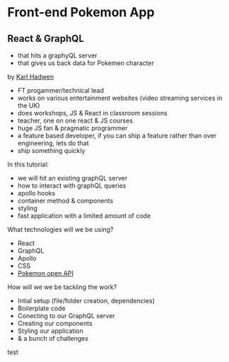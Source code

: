 # Front-end Pokemon App

## React & GraphQL

- that hits a graphyQL server
- that gives us back data for Pokemen character

by [Karl Hadwen](https://www.youtube.com/c/cognitivesurge)

- FT progammer/technical lead
- works on various entertainment websites (video streaming services in the UK)
- does workshops, JS & React in classroom sessions
- teacher, one on one react & JS courses
- huge JS fan & pragmatic programmer
- a feature based developer, if you can ship a feature rather than over engineering, lets do that
- ship something quickly

In this tutorial:

- we will hit an existing graphQL server
- how to interact with graphQL queries
- apollo hooks
- container method & components
- styling
- fast application with a limited amount of code

What technologies will we be using?

- React
- GraphQL
- Apollo
- CSS
- [Pokemon open API](https://graphql-pokemon.now.sh/)

How will we we be tackling the work?

- Intial setup (file/folder creation, dependencies)
- Boilerplate code
- Conecting to our GraphQL server
- Creating our components
- Styling our application
- & a bunch of challenges

test
